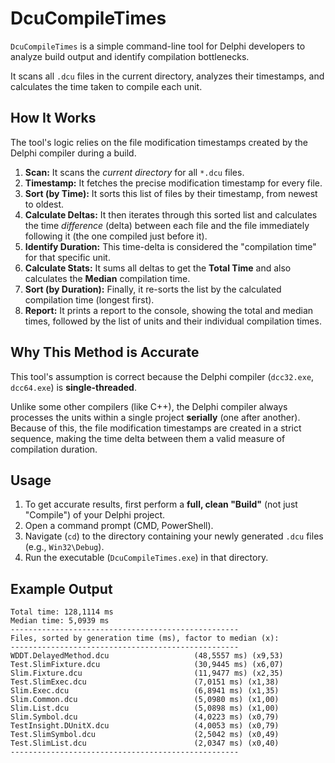 # DcuCompileTimes

`DcuCompileTimes` is a simple command-line tool for Delphi developers to analyze build output and identify compilation bottlenecks.

It scans all `.dcu` files in the current directory, analyzes their timestamps, and calculates the time taken to compile each unit.

## How It Works

The tool's logic relies on the file modification timestamps created by the Delphi compiler during a build.

1.  **Scan:** It scans the *current directory* for all `*.dcu` files.
2.  **Timestamp:** It fetches the precise modification timestamp for every file.
3.  **Sort (by Time):** It sorts this list of files by their timestamp, from newest to oldest.
4.  **Calculate Deltas:** It then iterates through this sorted list and calculates the time *difference* (delta) between each file and the file immediately following it (the one compiled just before it).
5.  **Identify Duration:** This time-delta is considered the "compilation time" for that specific unit.
6.  **Calculate Stats:** It sums all deltas to get the **Total Time** and also calculates the **Median** compilation time.
7.  **Sort (by Duration):** Finally, it re-sorts the list by the calculated compilation time (longest first).
8.  **Report:** It prints a report to the console, showing the total and median times, followed by the list of units and their individual compilation times.

## Why This Method is Accurate

This tool's assumption is correct because the Delphi compiler (`dcc32.exe`, `dcc64.exe`) is **single-threaded**.

Unlike some other compilers (like C++), the Delphi compiler always processes the units within a single project **serially** (one after another). Because of this, the file modification timestamps are created in a strict sequence, making the time delta between them a valid measure of compilation duration.

## Usage

1.  To get accurate results, first perform a **full, clean "Build"** (not just "Compile") of your Delphi project.
2.  Open a command prompt (CMD, PowerShell).
3.  Navigate (`cd`) to the directory containing your newly generated `.dcu` files (e.g., `Win32\Debug`).
4.  Run the executable (`DcuCompileTimes.exe`) in that directory.

## Example Output

```console
Total time: 128,1114 ms
Median time: 5,0939 ms
---------------------------------------------------
Files, sorted by generation time (ms), factor to median (x):
---------------------------------------------------
WDDT.DelayedMethod.dcu                   (48,5557 ms) (x9,53)
Test.SlimFixture.dcu                     (30,9445 ms) (x6,07)
Slim.Fixture.dcu                         (11,9477 ms) (x2,35)
Test.SlimExec.dcu                        (7,0151 ms) (x1,38)
Slim.Exec.dcu                            (6,8941 ms) (x1,35)
Slim.Common.dcu                          (5,0980 ms) (x1,00)
Slim.List.dcu                            (5,0898 ms) (x1,00)
Slim.Symbol.dcu                          (4,0223 ms) (x0,79)
TestInsight.DUnitX.dcu                   (4,0053 ms) (x0,79)
Test.SlimSymbol.dcu                      (2,5042 ms) (x0,49)
Test.SlimList.dcu                        (2,0347 ms) (x0,40)
---------------------------------------------------

```

